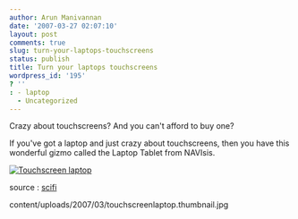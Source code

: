 ```yaml
---
author: Arun Manivannan
date: '2007-03-27 02:07:10'
layout: post
comments: true
slug: turn-your-laptops-touchscreens
status: publish
title: Turn your laptops touchscreens
wordpress_id: '195'
? ''
: - laptop
  - Uncategorized
---
```


Crazy about touchscreens? And you can't afford to buy one?

If you've got a laptop and just crazy about touchscreens, then you have this
wonderful gizmo called the Laptop Tablet from NAVIsis.

[![Touchscreen laptop][1]][2]

source : [scifi][3]

   [1]: http://www.arunma.com/wp-
content/uploads/2007/03/touchscreenlaptop.thumbnail.jpg

   [2]: http://www.arunma.com/wp-content/uploads/2007/03/touchscreenlaptop.jpg
(Touchscreen laptop)

   [3]: http://blog.scifi.com/tech/archives/2007/03/24/turn_any_laptop.html


